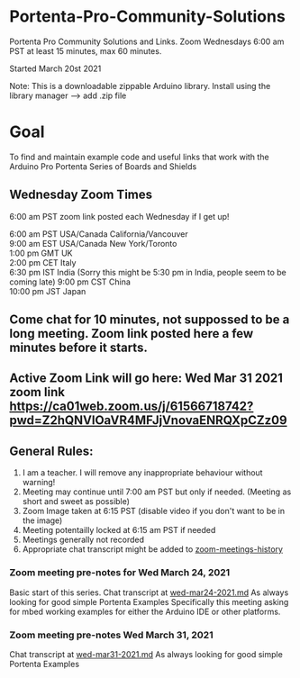 # Portenta-Pro-Community-Solutions
Portenta Pro Community Solutions and Links. Zoom Wednesdays 6:00 am PST at least 15 minutes, max 60 minutes.

Started March 20st 2021

Note: This is a downloadable zippable Arduino library. Install using the library manager --> add .zip file

# Goal

To find and maintain example code and useful links that work with the Arduino Pro Portenta Series of Boards and Shields

## Wednesday Zoom Times  
6:00 am PST zoom link posted each Wednesday if I get up!   

6:00 am PST USA/Canada California/Vancouver  
9:00 am EST USA/Canada New York/Toronto  
1:00 pm GMT UK  
2:00 pm CET Italy  
6:30 pm IST India  (Sorry this might be 5:30 pm in India, people seem to be coming late)
9:00 pm CST China  
10:00 pm JST Japan  

## Come chat for 10 minutes, not suppossed to be a long meeting. Zoom link posted here a few minutes before it starts.

## Active Zoom Link will go here:  Wed Mar 31 2021 zoom link  https://ca01web.zoom.us/j/61566718742?pwd=Z2hQNVlOaVR4MFJjVnovaENRQXpCZz09




## General Rules:




1. I am a teacher. I will remove any inappropriate behaviour without warning!
1. Meeting may continue until 7:00 am PST but only if needed. (Meeting as short and sweet as possible)
1. Zoom Image taken at 6:15 PST (disable video if you don't want to be in the image)
1. Meeting potentailly locked at 6:15 am PST if needed
1. Meetings generally not recorded
1. Appropriate chat transcript might be added to [zoom-meetings-history](zoom-meetings-history)


### Zoom meeting pre-notes for Wed March 24, 2021

Basic start of this series. Chat transcript at [wed-mar24-2021.md](zoom-meetings-history/wed-mar24-2021.md)
As always looking for good simple Portenta Examples
Specifically this meeting asking for mbed working examples for either the Arduino IDE or other platforms.




### Zoom meeting pre-notes Wed March 31, 2021

Chat transcript at [wed-mar31-2021.md](zoom-meetings-history/wed-mar31-2021.md)
As always looking for good simple Portenta Examples



